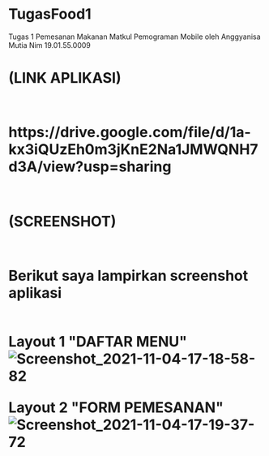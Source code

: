 # TugasFood1
Tugas 1 Pemesanan Makanan Matkul Pemograman Mobile oleh Anggyanisa Mutia Nim 19.01.55.0009


<h1> (LINK APLIKASI) <h1>
<br>
https://drive.google.com/file/d/1a-kx3iQUzEh0m3jKnE2Na1JMWQNH7d3A/view?usp=sharing
<br>
<br>
<h1>(SCREENSHOT)<h1>
<br>
Berikut saya lampirkan screenshot aplikasi 
<br>
<br>

Layout 1 "DAFTAR MENU"
<br>
![Screenshot_2021-11-04-17-18-58-82](https://user-images.githubusercontent.com/22116905/140280781-3e69d026-5875-4633-8079-319630f93dee.png)
<br>

Layout 2 "FORM PEMESANAN"
<br>
![Screenshot_2021-11-04-17-19-37-72](https://user-images.githubusercontent.com/22116905/140280905-aef45bb0-a219-439a-bfc6-3fae4c7e08a0.png)

<br>

